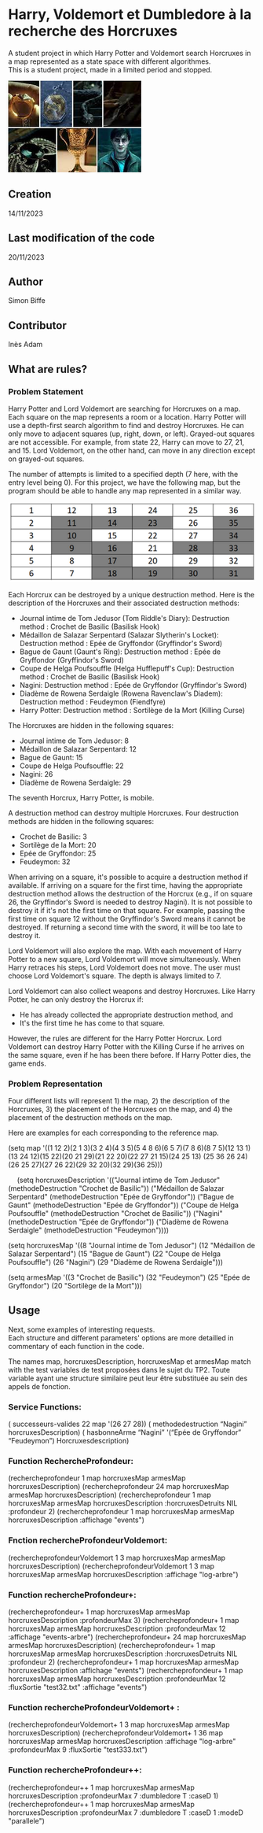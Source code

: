 # Harry, Voldemort et Dumbledore à la recherche des Horcruxes

A student project in which Harry Potter and Voldemort search Horcruxes in a map represented as a state space with different algorithmes.  
This is a student project, made in a limited period and stopped.

![Image of the seven Horcruxes](./data/Horcruxes.jpg "Horcruxes")

## Creation
14/11/2023

## Last modification of the code
20/11/2023

## Author
Simon Biffe

## Contributor
Inès Adam

## What are rules?

### Problem Statement
Harry Potter and Lord Voldemort are searching for Horcruxes on a map. Each square on the map represents a room or a location. Harry Potter will use a depth-first search algorithm to find and destroy Horcruxes. He can only move to adjacent squares (up, right, down, or left). Grayed-out squares are not accessible. For example, from state 22, Harry can move to 27, 21, and 15. Lord Voldemort, on the other hand, can move in any direction except on grayed-out squares.

The number of attempts is limited to a specified depth (7 here, with the entry level being 0). For this project, we have the following map, but the program should be able to handle any map represented in a similar way.

![Map for tests](./data/carte_reference.png "Map for tests")

Each Horcrux can be destroyed by a unique destruction method. Here is the description of the Horcruxes and their associated destruction methods:

- Journal intime de Tom Jedusor (Tom Riddle's Diary): Destruction method : Crochet de Basilic (Basilisk Hook)
- Médaillon de Salazar Serpentard (Salazar Slytherin's Locket): Destruction method : Epée de Gryffondor (Gryffindor's Sword)
- Bague de Gaunt (Gaunt's Ring): Destruction method : Epée de Gryffondor (Gryffindor's Sword)
- Coupe de Helga Poufsouffle (Helga Hufflepuff's Cup): Destruction method : Crochet de Basilic (Basilisk Hook)
- Nagini: Destruction method : Epée de Gryffondor (Gryffindor's Sword)
- Diadème de Rowena Serdaigle (Rowena Ravenclaw's Diadem): Destruction method : Feudeymon (Fiendfyre)
- Harry Potter: Destruction method : Sortilège de la Mort (Killing Curse)

The Horcruxes are hidden in the following squares:

- Journal intime de Tom Jedusor: 8
- Médaillon de Salazar Serpentard: 12
- Bague de Gaunt: 15
- Coupe de Helga Poufsouffle: 22
- Nagini: 26
- Diadème de Rowena Serdaigle: 29

The seventh Horcrux, Harry Potter, is mobile.

A destruction method can destroy multiple Horcruxes. Four destruction methods are hidden in the following squares:

- Crochet de Basilic: 3
- Sortilège de la Mort: 20
- Epée de Gryffondor: 25
- Feudeymon: 32

When arriving on a square, it's possible to acquire a destruction method if available. If arriving on a square for the first time, having the appropriate destruction method allows the destruction of the Horcrux (e.g., if on square 26, the Gryffindor's Sword is needed to destroy Nagini). It is not possible to destroy it if it's not the first time on that square. For example, passing the first time on square 12 without the Gryffindor's Sword means it cannot be destroyed. If returning a second time with the sword, it will be too late to destroy it.

Lord Voldemort will also explore the map. With each movement of Harry Potter to a new square, Lord Voldemort will move simultaneously. When Harry retraces his steps, Lord Voldemort does not move. The user must choose Lord Voldemort's square. The depth is always limited to 7.

Lord Voldemort can also collect weapons and destroy Horcruxes. Like Harry Potter, he can only destroy the Horcrux if:
- He has already collected the appropriate destruction method, and
- It's the first time he has come to that square.

However, the rules are different for the Harry Potter Horcrux. Lord Voldemort can destroy Harry Potter with the Killing Curse if he arrives on the same square, even if he has been there before. If Harry Potter dies, the game ends.

### Problem Representation

Four different lists will represent 1) the map, 2) the description of the Horcruxes, 3) the placement of the Horcruxes on the map, and 4) the placement of the destruction methods on the map.

Here are examples for each corresponding to the reference map.

(setq map '((1 12 2)(2 1 3)(3 2 4)(4 3 5)(5 4 8 6)(6 5 7)(7 8 6)(8 7 5)(12 13 1)
            (13 24 12)(15 22)(20 21 29)(21 22 20)(22 27 21 15)(24 25 13)
            (25 36 26 24)(26 25 27)(27 26 22)(29 32 20)(32 29)(36 25)))

 
(setq horcruxesDescription '(("Journal intime de Tom Jedusor" 
                                (methodeDestruction "Crochet de Basilic"))
                             ("Médaillon de Salazar Serpentard" 
                                (methodeDestruction "Epée de Gryffondor"))
                             ("Bague de Gaunt" 
                                (methodeDestruction "Epée de Gryffondor"))
                             ("Coupe de Helga Poufsouffle" 
                                (methodeDestruction "Crochet de Basilic"))
                             ("Nagini" 
                                (methodeDestruction "Epée de Gryffondor"))
                             ("Diadème de Rowena Serdaigle" 
                                (methodeDestruction "Feudeymon"))))

(setq horcruxesMap '((8 "Journal intime de Tom Jedusor")
                     (12 "Médaillon de Salazar Serpentard")
                     (15 "Bague de Gaunt")
                     (22 "Coupe de Helga Poufsouffle")
                     (26 "Nagini")
                     (29 "Diadème de Rowena Serdaigle")))

(setq armesMap '((3 "Crochet de Basilic")
                 (32 "Feudeymon")
                 (25 "Epée de Gryffondor")
                 (20 "Sortilège de la Mort")))    

## Usage
Next, some examples of interesting requests.  
Each structure and different parameters' options are more detailled in commentary of each function in the code.  

The names map, horcruxesDescription, horcruxesMap et armesMap match with the test variables de test proposées dans le sujet du TP2. Toute variable ayant une structure similaire peut leur être substituée au sein des appels de fonction.

### Service Functions:
( successeurs-valides 22 map '(26 27 28))
( methodedestruction “Nagini” horcruxesDescription)
( hasbonneArme “Nagini” '(“Epée de Gryffondor” “Feudeymon”) Horcruxesdescription)

### Function RechercheProfondeur:
(rechercheprofondeur 1 map horcruxesMap armesMap horcruxesDescription)
(rechercheprofondeur 24 map horcruxesMap armesMap horcruxesDescription)
(rechercheprofondeur 1 map horcruxesMap armesMap horcruxesDescription :horcruxesDetruits NIL :profondeur 2)
(rechercheprofondeur 1 map horcruxesMap armesMap horcruxesDescription :affichage "events")

### Fnction rechercheProfondeurVoldemort:
(rechercheprofondeurVoldemort 1 3 map horcruxesMap armesMap horcruxesDescription)
(rechercheprofondeurVoldemort 1 3 map horcruxesMap armesMap horcruxesDescription :affichage "log-arbre")

### Function rechercheProfondeur+:
(rechercheprofondeur+ 1 map horcruxesMap armesMap horcruxesDescription :profondeurMax 3)
(rechercheprofondeur+ 1 map horcruxesMap armesMap horcruxesDescription :profondeurMax 12 :affichage "events-arbre")
(rechercheprofondeur+ 24 map horcruxesMap armesMap horcruxesDescription)
(rechercheprofondeur+ 1 map horcruxesMap armesMap horcruxesDescription :horcruxesDetruits NIL :profondeur 2)
(rechercheprofondeur+ 1 map horcruxesMap armesMap horcruxesDescription :affichage "events")
(rechercheprofondeur+ 1 map horcruxesMap armesMap horcruxesDescription :profondeurMax 12 :fluxSortie "test32.txt" :affichage "events")

### Function rechercheProfondeurVoldemort+ :
(rechercheprofondeurVoldemort+ 1 3 map horcruxesMap armesMap horcruxesDescription)
(rechercheprofondeurVoldemort+ 1 36 map horcruxesMap armesMap
horcruxesDescription :affichage "log-arbre" :profondeurMax 9 :fluxSortie "test333.txt")

### Function rechercheProfondeur++:
(rechercheprofondeur++ 1 map horcruxesMap armesMap horcruxesDescription
:profondeurMax 7 :dumbledore T :caseD 1)
(rechercheprofondeur++ 1 map horcruxesMap armesMap horcruxesDescription
:profondeurMax 7 :dumbledore T :caseD 1 :modeD "parallele")